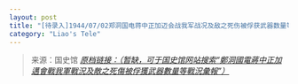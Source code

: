 ```yaml
---
layout: post
title: "[待录入]1944/07/02郑洞国电蒋中正加迈会战我军战况及敌之死伤被俘获武器数量等战况汇报"
category: "Liao's Tele"
---
```



> 来源：国史馆 [*原档链接：（暂缺，可于国史馆网站搜索“鄭洞國電蔣中正加邁會戰我軍戰況及敵之死傷被俘獲武器數量等戰況彙報”）*]()

